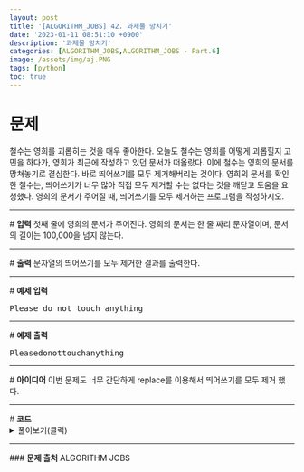 ```yaml
---
layout: post
title: '[ALGORITHM_JOBS] 42. 과제물 망치기'
date: '2023-01-11 08:51:10 +0900'
description: '과제물 망치기'
categories: [ALGORITHM_JOBS,ALGORITHM_JOBS - Part.6]
image: /assets/img/aj.PNG
tags: [python]
toc: true
---
```

# <b>문제</b>
철수는 영희를 괴롭히는 것을 매우 좋아한다. 오늘도 철수는 영희를 어떻게 괴롭힐지 고민을 하다가, 영희가 최근에 작성하고 있던 문서가 떠올랐다. 이에 철수는 영희의 문서를 망쳐놓기로 결심한다. 바로 띄어쓰기를 모두 제거해버리는 것이다. 영희의 문서를 확인한 철수는, 띄어쓰기가 너무 많아 직접 모두 제거할 수는 없다는 것을 깨닫고 도움을 요청했다. 영희의 문서가 주어질 때, 띄어쓰기를 모두 제거하는 프로그램을 작성하시오.
<hr>
# <b>입력</b>
첫째 줄에 영희의 문서가 주어진다. 영희의 문서는 한 줄 짜리 문자열이며, 문서의 길이는 100,000을 넘지 않는다.  
<hr>
# <b>출력</b>
문자열의 띄어쓰기를 모두 제거한 결과를 출력한다.
<hr>
# <b>예제 입력</b><br>
<pre>
Please do not touch anything
</pre>
<hr>
# <b>예제 출력</b><br>
<pre>
Pleasedonottouchanything
</pre>
<hr>
# <b>아이디어</b>
이번 문제도 너무 간단하게 replace를 이용해서 띄어쓰기를 모두 제거 했다.
<hr>
# <b>코드</b>

<details>
<summary id="summary1">풀이보기(클릭)</summary>
<div markdown="1">

~~~python
arr = input()
arr = arr.replace(' ', '')
print(arr)
~~~
</div>
</details>
<hr>
### <b>문제 출처</b>
ALGORITHM JOBS